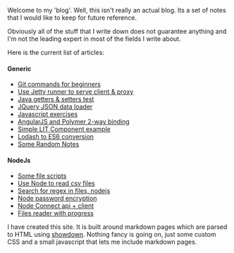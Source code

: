 Welcome to my 'blog'. Well, this isn't really an actual blog. Its a set of notes that
I would like to keep for future reference.

Obviously all of the stuff that I write down does not guarantee anything and I'm not the
leading expert in most of the fields I write about.

Here is the current list of articles:

#### Generic
- [Git commands for beginners](?page=git-commands)
- [Use Jetty runner to serve client & proxy](?page=jetty-client-proxy)
- [Java getters & setters test](?page=getters-setters-test)
- [JQuery JSON data loader](?page=json-data-loader)
- [Javascript exercises](?page=javascript-exercises)
- [AngularJS and Polymer 2-way binding](?page=angular-polymer-2-way-binding)
- [Simple LIT Component example](?page=simple-lit-component)
- [Lodash to ES6 conversion](?lodash-es6)
- [Some Random Notes](?page=random)

#### NodeJs
- [Some file scripts](?page=node-file-scripts)
- [Use Node to read csv files](?page=node-reading-csv-files)
- [Search for regex in files, nodejs](?page=search-regex-in-files)
- [Node password encryption](?page=node-password-encryption)
- [Node Connect api + client](?page=node-client-api)
- [Files reader with progress](?page=files-reader-with-progress)

I have created this site. It is built around markdown pages which are parsed to HTML
using [showdown](https://github.com/showdownjs/showdown). Nothing fancy is going on,
just some custom CSS and a small javascript that lets me include markdown pages.